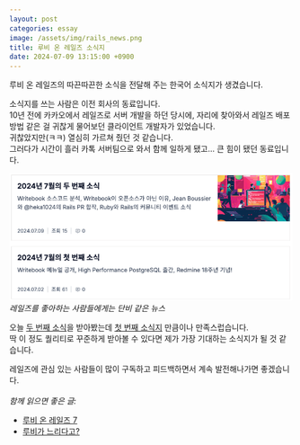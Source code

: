 ```yaml
---
layout: post
categories: essay
image: /assets/img/rails_news.png
title: 루비 온 레일즈 소식지
date: 2024-07-09 13:15:00 +0900
---
```


루비 온 레일즈의 따끈따끈한 소식을 전달해 주는 한국어 소식지가 생겼습니다.

소식지를 쓰는 사람은 이전 회사의 동료입니다.  
10년 전에 카카오에서 레일즈로 서버 개발을 하던 당시에, 자리에 찾아와서 레일즈 배포 방법 같은 걸 귀찮게 물어보던 클라이언트 개발자가 있었습니다.  
귀찮았지만(ㅋㅋ) 열심히 가르쳐 줬던 것 같습니다.  
그러다가 시간이 흘러 카톡 서버팀으로 와서 함께 일하게 됐고... 큰 힘이 됐던 동료입니다.

![레일즈 소식지](/assets/img/rails_news.png)  
*레일즈를 좋아하는 사람들에게는 단비 같은 뉴스*

오늘 [두 번째 소식](https://maily.so/rubyonrails/posts/3a2526c1)을 받아봤는데 [첫 번째 소식지](https://maily.so/rubyonrails/posts/8399b690) 만큼이나 만족스럽습니다.  
딱 이 정도 퀄리티로 꾸준하게 받아볼 수 있다면 제가 가장 기대하는 소식지가 될 것 같습니다.

레일즈에 관심 있는 사람들이 많이 구독하고 피드백하면서 계속 발전해나가면 좋겠습니다.
<br>
<br>
*함께 읽으면 좋은 글:*
* [루비 온 레일즈 7](/essay/2021/12/17/ruby-on-rails-7.html)
* [루비가 느리다고?](/essay/2023/01/04/dont-say-ruby-is-slow.html)